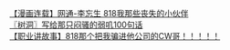[【漫画连载】网通-李忘生 818我那些丧失的小伙伴](http://tieba.baidu.com/p/2830459001?see_lz=1&pn=)   
[〖树洞〗写给那只闷骚的弱叽100句话](http://tieba.baidu.com/p/2830202855?see_lz=1&pn=)   
[【职业讲故事】818那个把我骗进他公司的CW哥！！！！！](http://tieba.baidu.com/p/2831352932?see_lz=1&pn=)   
